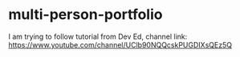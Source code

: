 # multi-person-portfolio
I am trying to follow tutorial from Dev Ed,
channel link: https://www.youtube.com/channel/UClb90NQQcskPUGDIXsQEz5Q
